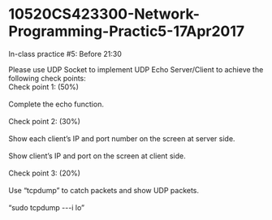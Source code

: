 # 10520CS423300-Network-Programming-Practic5-17Apr2017
						
In-class practice	#5: Before 21:30	 							
							
Please use UDP	Socket to	implement	UDP	Echo Server/Client to achieve	the	following	check	points:<br>
Check	point	1:	(50%)	<br>	
Complete	the	echo	function.<br>										
Check	point	2:	(30%)	 <br>							
Show	each	client’s	IP	and	port	number	on	the	screen	at	server	side.	<br>		
Show	client’s	IP	and	port	on	the	screen	at	client	side.	<br>			
Check	point	3:	(20%)	 <br>							
Use	“tcpdump”	to	catch	packets	and	show	UDP	packets. <br>	 
“sudo	tcpdump	---i	lo”							
